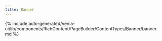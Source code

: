 ```yaml
---
title: Banner
---
```


<!--
The reference doc content is generated automatically from the source code.
To update this section, update the doc blocks in the source code
-->

{% include auto-generated/venia-ui/lib/components/RichContent/PageBuilder/ContentTypes/Banner/banner.md %}
